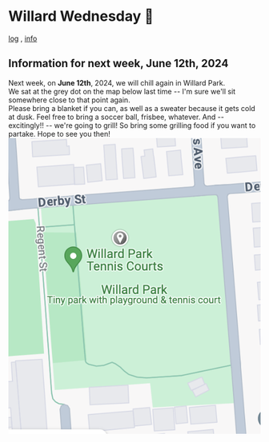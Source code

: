 # Willard Wednesday 🛝
[log](log.html) , [info](info.html)

## Information for next week, **June 12th, 2024**
Next week, on **June 12th**, 2024, we will chill again in Willard Park.  
We sat at the grey dot on the map below last time -- I'm sure we'll sit somewhere close to that point again.  
Please bring a blanket if you can, as well as a sweater because it gets cold at dusk.
Feel free to bring a soccer ball, frisbee, whatever.
And -- excitingly!! -- we're going to grill! So bring some grilling food if you want to partake.
Hope to see you then!  
![map](https://github.com/jenholmberg/willardwednesday.club/blob/main/img/20240606_mapofpark.png?raw=true)
